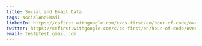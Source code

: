 ```yaml
---
title: Social and Email Data
tags: socialAndEmail
linkedIn: https://csfirst.withgoogle.com/c/cs-first/en/hour-of-code/overview.html?utm_source=hpp&utm_medium=owned&utm_campaign=csedweek2022
twitter: https://csfirst.withgoogle.com/c/cs-first/en/hour-of-code/overview.html?utm_source=hpp&utm_medium=owned&utm_campaign=csedweek2022
email: test@test.gmail.com
---
```

